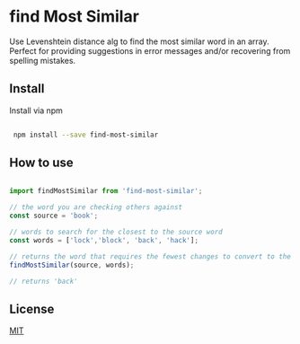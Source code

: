 # find Most Similar
Use Levenshtein distance alg to find the most similar word in an array. Perfect for providing suggestions in error messages and/or recovering from spelling mistakes.

## Install

Install via npm

```sh

 npm install --save find-most-similar

```

## How to use

```javascript

import findMostSimilar from 'find-most-similar';

// the word you are checking others against
const source = 'book';

// words to search for the closest to the source word
const words = ['lock','block', 'back', 'hack'];

// returns the word that requires the fewest changes to convert to the source word
findMostSimilar(source, words);

// returns 'back'

```

## License

 [MIT](https://github.com/thatbraxguy/findMostSimilar/blob/master/LICENSE)
